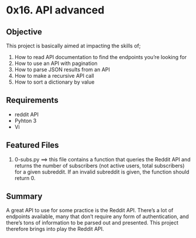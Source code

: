 # 0x16. API advanced

## Objective
This project is basically aimed at impacting the skills of;
1. How to read API documentation to find the endpoints you’re looking for
2. How to use an API with pagination
3. How to parse JSON results from an API
4. How to make a recursive API call
5. How to sort a dictionary by value

## Requirements
* reddit API
* Pyhton 3
* Vi

## Featured Files
1. 0-subs.py ==> this file contains a function that queries the Reddit API and returns the number of subscribers (not active users, total subscribers) for a given subreddit. If an invalid subreddit is given, the function should return 0.


## Summary
A great API to use for some practice is the Reddit API. There’s a lot of endpoints available, many that don’t require any form of authentication, and there’s tons of information to be parsed out and presented. This project therefore brings into play the Reddit API.
